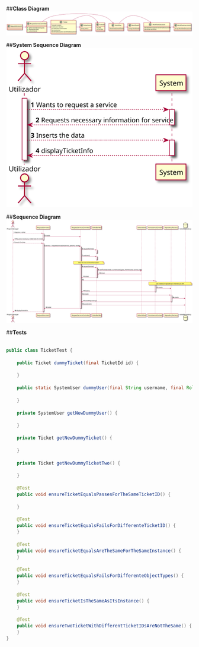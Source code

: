 
##**Class Diagram**
![RequestService_CD.svg](RequestService_CD.svg)

##**System Sequence Diagram**   
![RequestService_SSD.svg](RequestService_SSD.svg)

##**Sequence Diagram**
![RequestService_SD.svg](RequestService_SD.svg)


##**Tests**
```java

public class TicketTest {

    public Ticket dummyTicket(final TicketId id) {
        
    }

    public static SystemUser dummyUser(final String username, final Role... roles) { 
        
    }

    private SystemUser getNewDummyUser() {
        
    }

    private Ticket getNewDummyTicket() {
        
    }

    private Ticket getNewDummyTicketTwo() {
        
    }

    @Test
    public void ensureTicketEqualsPassesForTheSameTicketID() {
        
    }

    @Test
    public void ensureTicketEqualsFailsForDifferenteTicketID() {
    }

    @Test
    public void ensureTicketEqualsAreTheSameForTheSameInstance() {
    }

    @Test
    public void ensureTicketEqualsFailsForDifferenteObjectTypes() {
    }

    @Test
    public void ensureTicketIsTheSameAsItsInstance() {
    }

    @Test
    public void ensureTwoTicketWithDifferentTicketIDsAreNotTheSame() {
    }
}

```
